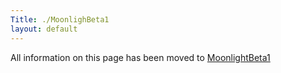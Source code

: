```yaml
---
Title: ./MoonlighBeta1
layout: default
---
```


All information on this page has been moved to
[MoonlightBeta1](MoonlightBeta1{{site.url}}/ "wikilink")
